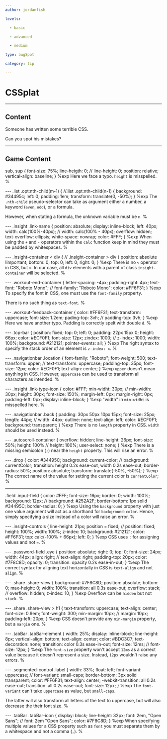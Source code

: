 ```yaml
---
author: jordanfish

levels:

  - basic

  - advanced

  - medium

type: bugSpot

category: tip

---
```


# CSSplat

---
## Content

Someone has written some terrible CSS.

Can you spot his mistakes?

---
## Game Content

sub, sup {
  font-size: 75%;
  line-heigth: 0;
//  line-height: 0;
  position: relative;
  vertical-align: baseline;
}
%exp
Here we face a typo. `height` is misspelled.
%

​---
.list .opt:nth-child(m-1) {
//.list .opt:nth-child(n-1) {
  background: #34495c;
  left: 0;
  padding: 1em;
  transform: translate(0, -50%);
}
%exp
The `.nth-child` pseudo-selector can take as argument either a number, a keyword (`even`, `odd`), or a formula.

However, when stating a formula, the unknown variable must be `n`.
%

​---
.insight .link-name {
  position: absolute;
  display: inline-block;
  left: 40px;
  width: calc(100%-40px);
//  width: calc(100% - 40px);
  overflow: hidden;
  text-overflow: ellipsis;
  white-space: nowrap;
  color: #FFF;
}
%exp
When using the `+` and `-` operators within the `calc` function keep in mind they must be padded by whitespaces.
%

​---
.insight-container < div {
//  .insight-container > div {
  position: absolute !important;
  bottom: 0;
  top: 0;
  left: 0;
  right: 0;
}
%exp
There is no `<` operator in CSS, but `>`.
In our case, all `div` elements with a parent of class `insight-container` will be selected.
%

​---
.workout-end-container {
  letter-spacing: -4px;
  padding-right: 4px;
  text-font: "Roboto Mono";
//  font-family: "Roboto Mono";
  color: #FF6F31;
}
%exp
To specify the font in CSS, one must use the `font-family` property.

There is no such thing as `text-font`.
%

​---
.workout-feedback-container {
  color: #FF6F31;
  text-transform: uppercase;
  font-size: 1.2em;
  pading-top: 3vh;
//  padding-top: 3vh;
}
%exp
Here we have another typo. Padding is correctly spelt with double `d`.
%

​---
.top-bar {
  position: fixed;
  top: 0; left: 0;
  padding: 22px 15px 0;
  height: 66px;
  color: #ECF0F1;
  font-size: 12px;
  zindex: 1000;
//  z-index: 1000;
  width: 100%;
  background: #212121;
  pointer-events: all;
}
%exp
The right syntax to specify the stack order of an element is `z-index: x`.
%

​---​
.navigationbar .location {
  font-family: "Roboto";
  font-weight: 500;
  text-transform: upper;
//  text-transform: uppercase;
  padding-top: 35px;
  font-size: 12px;
  color: #ECF0F1;
  text-align: center;
}
%exp
`upper` doesn’t mean anything in CSS. However, `uppercase` can be used to transform all characters as intended.
%

​---
.insight .link-type-icon {
  color: #FFF;
  min-widht: 30px;
//  min-width: 30px;
  height: 30px;
  font-size: 150%;
  margin-left: 0px;
  margin-right: 0px;
  padding-left: 0px;
  display: inline-block;
}
%exp
"width" in `min-widht` is misspelled here.
%

​---
.navigationbar .back {
  padding: 30px 50px 10px 15px;
  font-size: 25px;
  length: 44px;
//  width: 44px;
  outline: none;
  text-align: left;
  color: #ECF0F1;
  background: transparent;
}
%exp
There is no `length` property in CSS. `width` should be used instead.
%

​---
.autoscroll-container {
  overflow: hidden;
  line-height: 26px;
  font-size: 50%;
  height: 100%
//  height: 100%;
  user-select: none;
}
%exp
There is a missing semicolon (`;`) near the `height` property. This will rise an error.
%

​---
.drop {
  color: #34495C;
  background: current-color;
//  background: currentColor;
  transition:
    height 0.2s ease-out,
    width 0.2s ease-out;
  border-radius: 50%;
  position: absolute;
  transform: translate(-50%, -50%);
}
%exp
The correct name of the value for setting the current color is `currentColor`;
%

---
.field .input-field {
  color: #FFF;
  font-size: 16px;
  border: 0;
  width: 100%;
  background: 12px;
//  background: #252A2F;
  border-bottom: 1px solid #34495C;
  border-radius: 0;
}
%exp
Using the `background` property with just one value argument will act as a shorthand for `background-color`.
Hence, simply specifying a size instead of a color will raise an error.
%

​---
.insight-controls {
  line-height: 21px;
  position = fixed;
//  position: fixed;
  height: 100%;
  width: 100%;
  z-index: 10;
  background: #212121;
  color: #FF6F31;
  top: calc(-100% + 66px);
  left: 0;
}
%exp
CSS uses `:` for assigning values and not `=`.
%

​---
.password-field .eye {
  position: absolute;
  right: 0; top: 0;
  font-size: 24px;
  width: 44px;
  align: right;
//  text-align: right;
  padding-top: 20px;
  color: #7F8C8D;
  opacity: 0;
  transition: opacity 0.2s ease-in-out;
}
%exp
The correct syntax for aligning text horizontally in CSS is `text-align` and not `align`.
%

​---
.share .share-view {
  background: #7F8C8D;
  position: absolute;
  bottom: 0;
  max-height: 0;
  width: 100%;
  transition: all 0.3s ease-out;
  overflow: stack;
// overflow: hidden;
  z-index: 10;
}
%exp
Overflow can be `hidden` but not `stack`.
%

​---
.share .share-view > h1 {
  text-transform: uppercase;
  text-align: center;
  font-size: 0.9em;
  font-weight: 300;
  min-margin: 10px;
//  margin: 10px;
  padding-left: 20px;
}
%exp
CSS doesn't provide any `min-margin` property, but a `margin` one.
%

​---
.tabBar .tabBar-element {
  width: 25%;
  display: inline-block;
  line-height: 8px;
  vertical-align: bottom;
  text-align: center;
  color: #BDC3C7;
  text-decoration: none;
  transition: color 0.3s ease-in-out;
  font-size: 12ms;
//  font-size: 12px;
}
%exp
The `font-size` property won't accept `12ms` as a correct value because it doesn't represent a size.
Instead, `12px` wouldn't raise any errors.
%

​---
.segmented-control .label {
  width: 33%;
  float: left;
  font-variant: uppercase;
//  font-variant: small-caps;
  border-bottom: 3px solid transparent;
  color: #FF6F31;
  text-align: center;
  -webkit-transition: all 0.2s ease-out;
  transition: all 0.2s ease-out;
  font-size: 12px;
}
%exp
The `font-variant` can't take `uppercase` as value, but `small-caps`.

The latter will also transform all letters of the text to uppercase, but will also decrease the their font size.
%

---​
.tabBar .tabBar-icon {
  display: block;
  line-height: 32px;
  font: 2em, "Open Sans";
//  font: 2em "Open Sans";
  color: #7F8C8D;
}
%exp
When specifying multiple values for a CSS property such as `font` you must separate them by a whitespace and not a comma (`,`).
%
 
